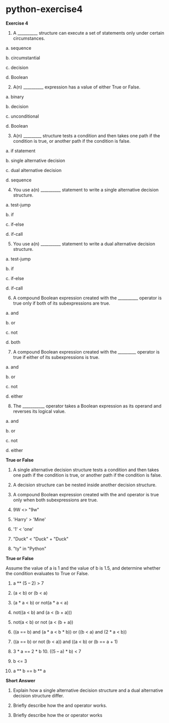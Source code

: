 # python-exercise4

**Exercise 4**

1. A __________ structure can execute a set of statements only under certain circumstances.

a. sequence

b. circumstantial

c. decision

d. Boolean

2. A(n) __________ expression has a value of either True or False.

a. binary

b. decision

c. unconditional

d. Boolean

3. A(n) _________ structure tests a condition and then takes one path if the condition is true, or another path if the condition is false.

a. if statement

b. single alternative decision

c. dual alternative decision

d. sequence

4. You use a(n) __________ statement to write a single alternative decision structure.

a. test-jump

b. if

c. if-else

d. if-call

5. You use a(n) __________ statement to write a dual alternative decision structure.

a. test-jump

b. if

c. if-else

d. if-call

6. A compound Boolean expression created with the __________ operator is true only if both of its subexpressions are true.

a. and

b. or

c. not

d. both

7. A compound Boolean expression created with the _________ operator is true if either of its subexpressions is true.

a. and

b. or

c. not

d. either

8. The ___________ operator takes a Boolean expression as its operand and reverses its logical value.

a. and

b. or

c. not

d. either

**True or False**

1. A single alternative decision structure tests a condition and then takes one path if the condition is true, or another path if the condition is false.

2. A decision structure can be nested inside another decision structure.

3. A compound Boolean expression created with the and operator is true only when both subexpressions are true.

4. 9W <> "9w"

5. 'Harry' > 'Mine'

6. '1' < 'one'

7. "Duck" < "Duck" + "Duck"

8. "ty" in "Python"

**True or False**

Assume the value of a is 1 and the value of b is 1.5, and determine whether the condition evaluates to True or False.

1. a ** (5 – 2) > 7

2. (a < b) or (b < a)

3. (a * a < b) or not(a * a < a)

4. not((a < b) and (a < (b + a)))

5. not(a < b) or not (a < (b + a))

6. ((a == b) and (a * a < b * b)) or ((b < a) and (2 * a < b))

7. ((a == b) or not (b < a)) and ((a < b) or (b == a + 1)

8. 3 * a == 2 * b 10. ((5 – a) * b) < 7

9. b <= 3

10. a ** b == b ** a

**Short Answer**

1. Explain how a single alternative decision structure and a dual alternative decision structure differ.

2. Briefly describe how the and operator works.

3. Briefly describe how the or operator works
